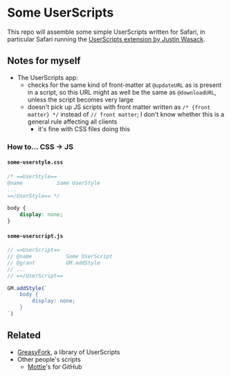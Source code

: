 # Some UserScripts

This repo will assemble some simple UserScripts written for Safari, in particular Safari running the [UserScripts extension by Justin Wasack](https://github.com/quoid/userscripts).

## Notes for myself

- The UserScripts app:
    - checks for the same kind of front-matter at `@updateURL` as is present in a script, so this URL might as well be the same as `@downloadURL`, unless the script becomes very large
    - doesn't pick up JS scripts with front matter written as `/* {front matter} */` instead of `// front matter`; I don't know whether this is a general rule affecting all clients
        - it's fine with CSS files doing this

### How to... CSS → JS

#### `some-userstyle.css`

```css
/* ==UserStyle==
@name           Some UserStyle
...
==/UserStyle== */

body {
    display: none;
}
```

#### `some-userscript.js`

```js
// ==UserScript==
// @name           Some UserScript
// @grant          GM.addStyle
// ...
// ==/UserScript==

GM.addStyle(`
    body {
        display: none;
    }
`)
```

## Related

- [GreasyFork](https://greasyfork.org/en/scripts), a library of UserScripts
- Other people's scripts
    - [Mottie](https://github.com/Mottie/GitHub-userscripts)'s for GitHub
